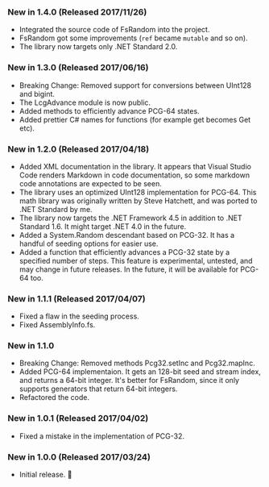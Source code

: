 ### New in 1.4.0 (Released 2017/11/26)
* Integrated the source code of FsRandom into the project.
* FsRandom got some improvements (`ref` became `mutable` and so on).
* The library now targets only .NET Standard 2.0.

### New in 1.3.0 (Released 2017/06/16)
* Breaking Change: Removed support for conversions between UInt128 and bigint.
* The LcgAdvance module is now public.
* Added methods to efficiently advance PCG-64 states.
* Added prettier C# names for functions (for example get becomes Get etc).

### New in 1.2.0 (Released 2017/04/18)
* Added XML documentation in the library. It appears that Visual Studio Code renders Markdown in code documentation, so some markdown code annotations are expected to be seen.
* The library uses an optimized UInt128 implementation for PCG-64. This math library was originally written by Steve Hatchett, and was ported to .NET Standard by me.
* The library now targets the .NET Framework 4.5 in addition to .NET Standard 1.6. It might target .NET 4.0 in the future.
* Added a System.Random descendant based on PCG-32. It has a handful of seeding options for easier use.
* Added a function that efficiently advances a PCG-32 state by a specified number of steps. This feature is experimental, untested, and may change in future releases. In the future, it will be available for PCG-64 too.

### New in 1.1.1 (Released 2017/04/07)
* Fixed a flaw in the seeding process.
* Fixed AssemblyInfo.fs.

### New in 1.1.0
* Breaking Change: Removed methods Pcg32.setInc and Pcg32.mapInc.
* Added PCG-64 implementaion. It gets an 128-bit seed and stream index, and returns a 64-bit integer. It's better for FsRandom, since it only supports generators that return 64-bit integers.
* Refactored the code.

### New in 1.0.1 (Released 2017/04/02)
* Fixed a mistake in the implementation of PCG-32.

### New in 1.0.0 (Released 2017/03/24)
* Initial release. 🎉